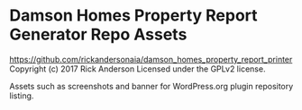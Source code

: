 # Damson Homes Property Report Generator Repo Assets #
https://github.com/rickandersonaia/damson_homes_property_report_printer
Copyright (c) 2017 Rick Anderson
Licensed under the GPLv2 license.

Assets such as screenshots and banner for WordPress.org plugin repository listing.